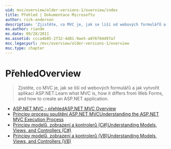 ```yaml
---
uid: mvc/overview/older-versions-1/overview/index
title: Přehled | Dokumentace Microsoftu
author: rick-anderson
description: 'Zjistěte, co MVC je, jak se liší od webových formulářů a jak vytvořit aplikaci ASP.NET.'
ms.author: riande
ms.date: 09/28/2011
ms.assetid: ccca4b85-2f32-4d81-9ae5-a876f84497a7
msc.legacyurl: /mvc/overview/older-versions-1/overview
msc.type: chapter
---
```

<a name="overview"></a><span data-ttu-id="383a6-103">Přehled</span><span class="sxs-lookup"><span data-stu-id="383a6-103">Overview</span></span>
====================
> <span data-ttu-id="383a6-104">Zjistěte, co MVC je, jak se liší od webových formulářů a jak vytvořit aplikaci ASP.NET.</span><span class="sxs-lookup"><span data-stu-id="383a6-104">Learn what MVC is, how it differs from Web Forms, and how to create an ASP.NET application.</span></span>


- [<span data-ttu-id="383a6-105">ASP.NET MVC – přehled</span><span class="sxs-lookup"><span data-stu-id="383a6-105">ASP.NET MVC Overview</span></span>](asp-net-mvc-overview.md)
- [<span data-ttu-id="383a6-106">Principy procesu spuštění ASP.NET MVC</span><span class="sxs-lookup"><span data-stu-id="383a6-106">Understanding the ASP.NET MVC Execution Process</span></span>](understanding-the-asp-net-mvc-execution-process.md)
- [<span data-ttu-id="383a6-107">Principy modelů, zobrazení a kontrolerů (C#)</span><span class="sxs-lookup"><span data-stu-id="383a6-107">Understanding Models, Views, and Controllers (C#)</span></span>](understanding-models-views-and-controllers-cs.md)
- [<span data-ttu-id="383a6-108">Principy modelů, zobrazení a kontrolerů (VB)</span><span class="sxs-lookup"><span data-stu-id="383a6-108">Understanding Models, Views, and Controllers (VB)</span></span>](understanding-models-views-and-controllers-vb.md)
